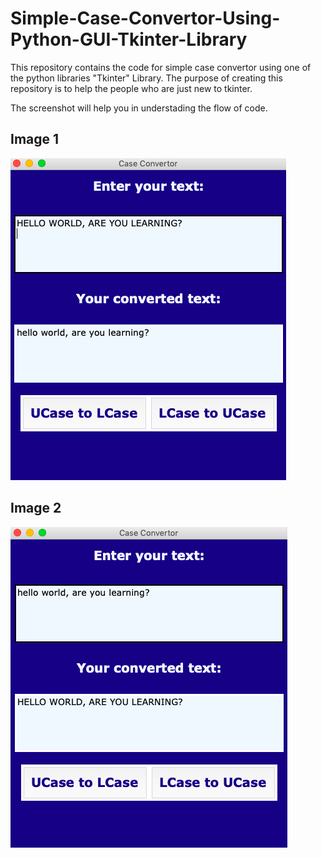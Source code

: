 # Simple-Case-Convertor-Using-Python-GUI-Tkinter-Library
This repository contains the code for simple case convertor using one of the python libraries "Tkinter" Library. The purpose of creating this repository is to help the people who are just new to tkinter.


The screenshot will help you in understading the flow of code.

## Image 1
<img src = 'img/img1.png'>

## Image 2
<img src = 'img/img2.png'>
